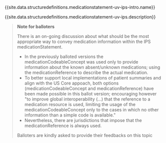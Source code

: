 {{site.data.structuredefinitions.medicationstatement-uv-ips-intro.name}}

{{site.data.structuredefinitions.medicationstatement-uv-ips.description}}

<blockquote class="stu-note">
<p><b>Note for balloters</b></p>
<p>There is an on-going discussion about what should be the most appropriate way to convey medication information within the IPS medicationStatement.</p>
<ul>
<li>In the previously balloted versions the medicationCodeableConcept was used only to provide information about the known absent/unknown medications; using the medicationReference to describe the actual medication.</li>
<li>To better support local implementations of patient summaries and align with the US Core appoach, both options (medicationCodeableConcept and medicationReference) have been made possible in this ballot version; encouraging however "to improve global interoperability (...) that the reference to a medication resource is used, limiting the usage of the medicationCodeableConcept only to the cases in which no other information than a simple code is available."</li>
<li> Nevertheless, there are jurisdictions that impose that the medicationReference is always used.</li>
</ul>
<p>Balloters are kindly asked to provide their feedbacks on this topic</p>
</blockquote>

